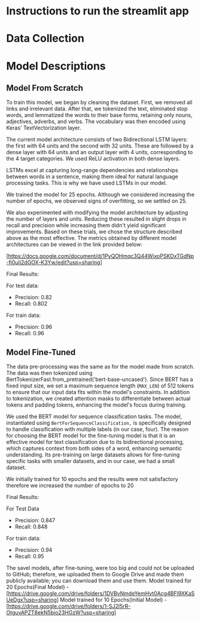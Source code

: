# Instructions to run the streamlit app

# Data Collection

# Model Descriptions

## Model From Scratch 
To train this model, we began by cleaning the dataset. First, we removed all links and irrelevant data. After that, we tokenized the text, eliminated stop words, and lemmatized the words to their base forms, retaining only nouns, adjectives, adverbs, and verbs. The vocabulary was then encoded using Keras' TextVectorization layer.

The current model architecture consists of two Bidirectional LSTM layers: the first with 64 units and the second with 32 units. These are followed by a dense layer with 64 units and an output layer with 4 units, corresponding to the 4 target categories. We used ReLU activation in both dense layers.

LSTMs excel at capturing long-range dependencies and relationships between words in a sentence, making them ideal for natural language processing tasks. This is why we have used LSTMs in our model. 

We trained the model for 25 epochs. Although we considered increasing the number of epochs, we observed signs of overfitting, so we settled on 25.

We also experimented with modifying the model architecture by adjusting the number of layers and units. Reducing these resulted in slight drops in recall and precision while increasing them didn't yield significant improvements. Based on these trials, we chose the structure described above as the most effective. The metrics obtained by different model architectures can be viewed in the link provided below:

[https://docs.google.com/document/d/1PyQOHmqc3Q44WixoPSKDxTGdNp-fj0uIi2dGOX-K3Yw/edit?usp=sharing]

Final Results:

For test data:
* Precision: 0.82
* Recall: 0.802

For train data:
* Precision: 0.96
* Recall: 0.96


## Model Fine-Tuned
The data pre-processing was the same as for the model made from scratch. The data was then tokenized using BertTokenizerFast.from_pretrained('bert-base-uncased'). Since BERT has a fixed input size, we set a maximum sequence length (`MAX_LEN`) of 512 tokens to ensure that our input data fits within the model's constraints.
In addition to tokenization, we created attention masks to differentiate between actual tokens and padding tokens, enhancing the model's focus during training. 

We used the BERT model for sequence classification tasks. The model, instantiated using `BertForSequenceClassification,` is specifically designed to handle classification with multiple labels (in our case, four).
The reason for choosing the BERT model for the fine-tuning model is that it is an effective model for text classification due to its bidirectional processing, which captures context from both sides of a word, enhancing semantic understanding. Its pre-training on large datasets allows for fine-tuning specific tasks with smaller datasets, and in our case, we had a small dataset.

We initially trained for 10 epochs and the results were not satisfactory therefore we increased the number of epochs to 20


Final Results:

For Test Data
* Precision: 0.847
* Recall: 0.848

For train data:
* Precision: 0.94
* Recall: 0.95

The savel models, after fine-tuning, were too big and could not be uploaded to GitHub; therefore, we uploaded them to Google Drive and made them publicly available; you can download them and use them.
Model trained for 20 Epochs(Final Model) - [https://drive.google.com/drive/folders/1DVBvNmdeYemHvt0Acg4BFl9XKaSUeDgx?usp=sharing]
Model trained for 10 Epochs(Initial Model) - [https://drive.google.com/drive/folders/1-SJ2l5rR-OtguvAPZT8ekN5bio23HGzW?usp=sharing]
